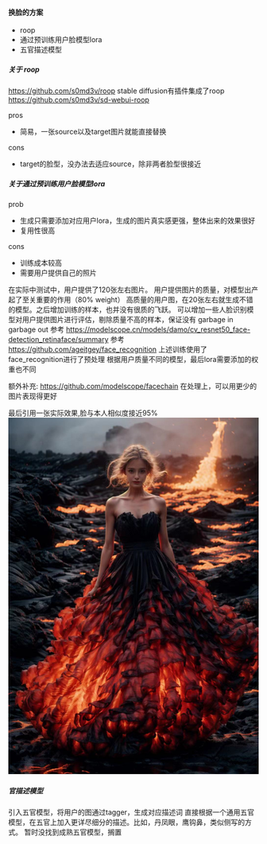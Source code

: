 #### 换脸的方案
- roop
- 通过预训练用户脸模型lora
- 五官描述模型

##### 关于 roop
https://github.com/s0md3v/roop
stable diffusion有插件集成了roop
https://github.com/s0md3v/sd-webui-roop

pros
- 简易，一张source以及target图片就能直接替换
  
cons
- target的脸型，没办法去适应source，除非两者脸型很接近

##### 关于通过预训练用户脸模型lora
prob
- 生成只需要添加对应用户lora，生成的图片真实感更强，整体出来的效果很好
- 复用性很高
  
cons
- 训练成本较高
- 需要用户提供自己的照片

在实际中测试中，用户提供了120张左右图片。
用户提供图片的质量，对模型出产起了至关重要的作用（80% weight）
高质量的用户图，在20张左右就生成不错的模型。之后增加训练的样本，也并没有很质的飞跃。
可以增加一些人脸识别模型对用户提供图片进行评估，剔除质量不高的样本，保证没有 garbage in garbage out
参考 https://modelscope.cn/models/damo/cv_resnet50_face-detection_retinaface/summary
参考 https://github.com/ageitgey/face_recognition
上述训练使用了face_recognition进行了预处理
根据用户质量不同的模型，最后lora需要添加的权重也不同

额外补充: https://github.com/modelscope/facechain
在处理上，可以用更少的图片表现得更好

最后引用一张实际效果,脸与本人相似度接近95%
![效果图](images/121695798975_.pic.jpg)


##### 官描述模型
引入五官模型，将用户的图通过tagger，生成对应描述词
直接根据一个通用五官模型，在五官上加入更详尽细分的描述。比如，丹凤眼，鹰钩鼻，类似侧写的方式。
暂时没找到成熟五官模型，搁置